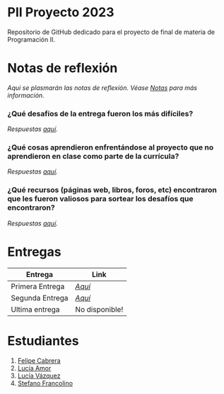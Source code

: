 # PII Proyecto 2023

Repositorio de GitHub dedicado para el proyecto de final de materia de Programación II.

# Notas de reflexión

*Aqui se plasmarán las notas de reflexión. Véase [Notas](https://github.com/ucudal/PII_Proyecto_2023_2/blob/main/Entregas/Entrega1.md#notas) para más información.*

### ¿Qué desafíos de la entrega fueron los más difíciles?

*Respuestas [aquí](docs/notes/ans1.md).*

### ¿Qué cosas aprendieron enfrentándose al proyecto que no aprendieron en clase como parte de la currícula?

*Respuestas [aquí](docs/notes/ans2.md).*

### ¿Qué recursos (páginas web, libros, foros, etc) encontraron que les fueron valiosos para sortear los desafíos que encontraron?

*Respuestas [aquí](docs/notes/ans3.md).*

# Entregas

Entrega| Link
-------- | ------ 
Primera Entrega|  *[Aquí](https://github.com/ucudal/PII_2023_2_equipo_4/releases/tag/primera_entrega)*
Segunda Entrega | *[Aquí](https://github.com/ucudal/PII_2023_2_equipo_4/releases/tag/segunda_entrega)*
Ultima entrega | No disponible!

# Estudiantes

1. [Felipe Cabrera](https://github.com/felieppe)
2. [Lucía Amor](https://github.com/lu-amor)
3. [Lucía Vázquez](https://github.com/Luciavazquez01)
4. [Stefano Francolino](https://github.com/Stefano936)
